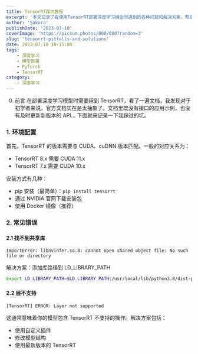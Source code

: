 ```yaml
---
title: TensorRT踩坑教程
excerpt: '本文记录了在使用TensorRT部署深度学习模型时遇到的各种问题和解决方案，帮助初学者避开常见陷阱。'
author: 'Sakura'
publishDate: '2023-07-10'
coverImage: 'https://picsum.photos/800/600?random=3'
slug: 'tensorrt-pitfalls-and-solutions'
date: 2023-07-10 10:15:00
tags:
    - 深度学习
    - 模型部署
    - PyTorch
    - TensorRT
category:
    - 深度学习
---
```

0. 前言 在部署深度学习模型时需要用到 TensorRT，看了一遍文档，我发现对于初学者来说，官方文档实在是太抽象了。文档里既没有接口的应用示例，也没有及时更新新版本的 API... 下面就来记录一下我踩过的坑。

### 1. 环境配置

首先，TensorRT 的版本需要与 CUDA、cuDNN 版本匹配。一般的对应关系为：

- TensorRT 8.x 需要 CUDA 11.x
- TensorRT 7.x 需要 CUDA 10.x

安装方式有几种：

- pip 安装（最简单）：`pip install tensorrt`
- 通过 NVIDIA 官网下载安装包
- 使用 Docker 镜像（推荐）

### 2. 常见错误

#### 2.1 找不到共享库

```
ImportError: libnvinfer.so.8: cannot open shared object file: No such file or directory
```

解决方案：添加库路径到 LD_LIBRARY_PATH

```bash
export LD_LIBRARY_PATH=$LD_LIBRARY_PATH:/usr/local/lib/python3.8/dist-packages/tensorrt/
```

#### 2.2 层不支持

```
[TensorRT] ERROR: Layer not supported
```

这通常意味着你的模型包含 TensorRT 不支持的操作。解决方案包括：

- 使用自定义插件
- 修改模型结构
- 使用最新版本的 TensorRT
